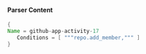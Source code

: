 #### Parser Content
```Java
{
Name = github-app-activity-17
   Conditions = [ """repo.add_member,""" ]
}
```